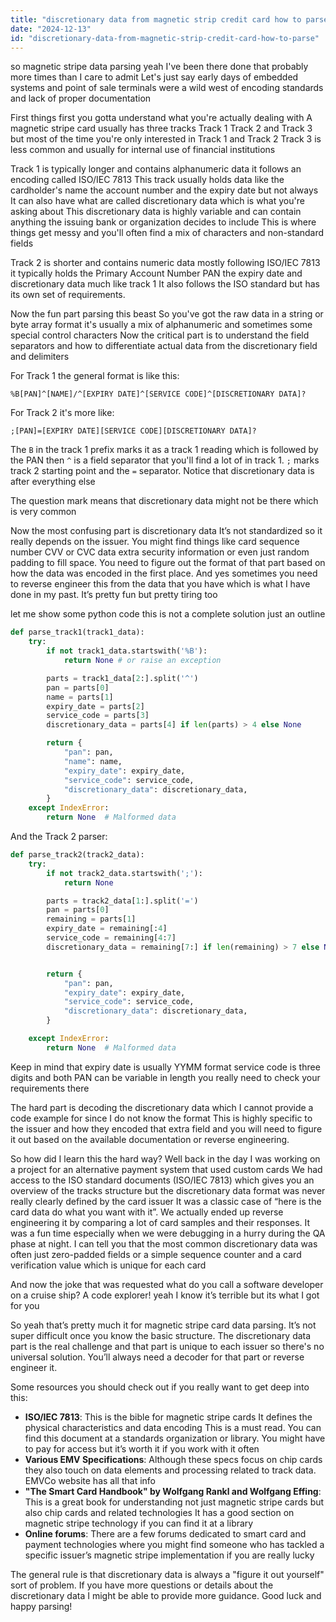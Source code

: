 ```yaml
---
title: "discretionary data from magnetic strip credit card how to parse?"
date: "2024-12-13"
id: "discretionary-data-from-magnetic-strip-credit-card-how-to-parse"
---
```


 so magnetic stripe data parsing yeah I've been there done that probably more times than I care to admit Let's just say early days of embedded systems and point of sale terminals were a wild west of encoding standards and lack of proper documentation

First things first you gotta understand what you're actually dealing with A magnetic stripe card usually has three tracks Track 1 Track 2 and Track 3 but most of the time you're only interested in Track 1 and Track 2 Track 3 is less common and usually for internal use of financial institutions

Track 1 is typically longer and contains alphanumeric data it follows an encoding called ISO/IEC 7813 This track usually holds data like the cardholder's name the account number and the expiry date but not always It can also have what are called discretionary data which is what you're asking about This discretionary data is highly variable and can contain anything the issuing bank or organization decides to include This is where things get messy and you'll often find a mix of characters and non-standard fields

Track 2 is shorter and contains numeric data mostly following ISO/IEC 7813 it typically holds the Primary Account Number PAN the expiry date and discretionary data much like track 1 It also follows the ISO standard but has its own set of requirements.

Now the fun part parsing this beast So you've got the raw data in a string or byte array format it's usually a mix of alphanumeric and sometimes some special control characters Now the critical part is to understand the field separators and how to differentiate actual data from the discretionary field and delimiters

For Track 1 the general format is like this:

```
%B[PAN]^[NAME]/^[EXPIRY DATE]^[SERVICE CODE]^[DISCRETIONARY DATA]?
```

For Track 2 it's more like:

```
;[PAN]=[EXPIRY DATE][SERVICE CODE][DISCRETIONARY DATA]?
```

The `B` in the track 1 prefix marks it as a track 1 reading which is followed by the PAN then `^` is a field separator that you'll find a lot of in track 1. `;` marks track 2 starting point and the `=` separator. Notice that discretionary data is after everything else

The question mark means that discretionary data might not be there which is very common

Now the most confusing part is discretionary data It’s not standardized so it really depends on the issuer. You might find things like card sequence number CVV or CVC data extra security information or even just random padding to fill space. You need to figure out the format of that part based on how the data was encoded in the first place. And yes sometimes you need to reverse engineer this from the data that you have which is what I have done in my past. It’s pretty fun but pretty tiring too

 let me show some python code this is not a complete solution just an outline

```python
def parse_track1(track1_data):
    try:
        if not track1_data.startswith('%B'):
            return None # or raise an exception

        parts = track1_data[2:].split('^')
        pan = parts[0]
        name = parts[1]
        expiry_date = parts[2]
        service_code = parts[3]
        discretionary_data = parts[4] if len(parts) > 4 else None

        return {
            "pan": pan,
            "name": name,
            "expiry_date": expiry_date,
            "service_code": service_code,
            "discretionary_data": discretionary_data,
        }
    except IndexError:
        return None  # Malformed data
```

And the Track 2 parser:

```python
def parse_track2(track2_data):
    try:
        if not track2_data.startswith(';'):
            return None

        parts = track2_data[1:].split('=')
        pan = parts[0]
        remaining = parts[1]
        expiry_date = remaining[:4]
        service_code = remaining[4:7]
        discretionary_data = remaining[7:] if len(remaining) > 7 else None


        return {
            "pan": pan,
            "expiry_date": expiry_date,
            "service_code": service_code,
            "discretionary_data": discretionary_data,
        }

    except IndexError:
        return None  # Malformed data
```

Keep in mind that expiry date is usually YYMM format service code is three digits and both PAN can be variable in length you really need to check your requirements there

The hard part is decoding the discretionary data which I cannot provide a code example for since I do not know the format This is highly specific to the issuer and how they encoded that extra field and you will need to figure it out based on the available documentation or reverse engineering.

So how did I learn this the hard way? Well back in the day I was working on a project for an alternative payment system that used custom cards We had access to the ISO standard documents (ISO/IEC 7813) which gives you an overview of the tracks structure but the discretionary data format was never really clearly defined by the card issuer It was a classic case of “here is the card data do what you want with it”. We actually ended up reverse engineering it by comparing a lot of card samples and their responses. It was a fun time especially when we were debugging in a hurry during the QA phase at night. I can tell you that the most common discretionary data was often just zero-padded fields or a simple sequence counter and a card verification value which is unique for each card

And now the joke that was requested what do you call a software developer on a cruise ship? A code explorer! yeah I know it’s terrible but its what I got for you

So yeah that’s pretty much it for magnetic stripe card data parsing. It’s not super difficult once you know the basic structure. The discretionary data part is the real challenge and that part is unique to each issuer so there's no universal solution. You’ll always need a decoder for that part or reverse engineer it.

Some resources you should check out if you really want to get deep into this:

*   **ISO/IEC 7813**: This is the bible for magnetic stripe cards It defines the physical characteristics and data encoding This is a must read. You can find this document at a standards organization or library. You might have to pay for access but it’s worth it if you work with it often
*   **Various EMV Specifications**: Although these specs focus on chip cards they also touch on data elements and processing related to track data. EMVCo website has all that info
*   **"The Smart Card Handbook" by Wolfgang Rankl and Wolfgang Effing**: This is a great book for understanding not just magnetic stripe cards but also chip cards and related technologies It has a good section on magnetic stripe technology if you can find it at a library
*   **Online forums**: There are a few forums dedicated to smart card and payment technologies where you might find someone who has tackled a specific issuer’s magnetic stripe implementation if you are really lucky

The general rule is that discretionary data is always a "figure it out yourself" sort of problem. If you have more questions or details about the discretionary data I might be able to provide more guidance. Good luck and happy parsing!
